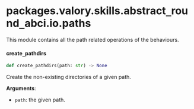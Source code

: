 <a id="packages.valory.skills.abstract_round_abci.io.paths"></a>

# packages.valory.skills.abstract`_`round`_`abci.io.paths

This module contains all the path related operations of the behaviours.

<a id="packages.valory.skills.abstract_round_abci.io.paths.create_pathdirs"></a>

#### create`_`pathdirs

```python
def create_pathdirs(path: str) -> None
```

Create the non-existing directories of a given path.

**Arguments**:

- `path`: the given path.

